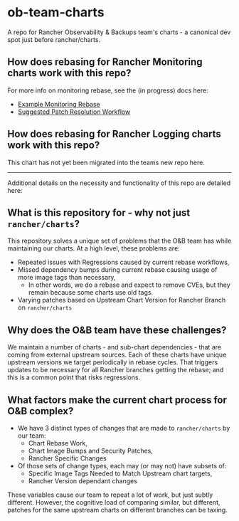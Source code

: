 # ob-team-charts
A repo for Rancher Observability &amp; Backups team's charts - a canonical dev spot just before rancher/charts.

## How does rebasing for Rancher Monitoring charts work with this repo?
For more info on monitoring rebase, see the (in progress) docs here:
- [Example Monitoring Rebase](./docs/example-monitoring-rebase.md)
- [Suggested Patch Resolution Workflow](./docs/dans-suggested-patch-resolution.md)

## How does rebasing for Rancher Logging charts work with this repo?
This chart has not yet been migrated into the teams new repo here.

---

Additional details on the necessity and functionality of this repo are detailed here:

## What is this repository for - why not just `rancher/charts`?
This repository solves a unique set of problems that the O&B team has while maintaining our charts.
At a high level, these problems are:
- Repeated issues with Regressions caused by current rebase workflows,
- Missed dependency bumps during current rebase causing usage of more image tags than necessary,
  - In other words, we do a rebase and expect to remove CVEs, but they remain because some charts use old tags.
- Varying patches based on Upstream Chart Version for Rancher Branch on `rancher/charts`

## Why does the O&B team have these challenges?
We maintain a number of charts - and sub-chart dependencies - that are coming from external upstream sources.
Each of these charts have unique upstream versions we target periodically in rebase cycles.
That triggers updates to be necessary for all Rancher branches getting the rebase; and this is a common point that risks regressions.

## What factors make the current chart process for O&B complex?
- We have 3 distinct types of changes that are made to `rancher/charts` by our team:
  - Chart Rebase Work,
  - Chart Image Bumps and Security Patches,
  - Rancher Specific Changes
- Of those sets of change types, each may (or may not) have subsets of:
  - Specific Image Tags Needed to Match Upstream chart targets,
  - Rancher Version dependant changes

These variables cause our team to repeat a lot of work, but just subtly different.
However, the cognitive load of comparing similar, but different, patches for the same upstream charts on different branches can be taxing.